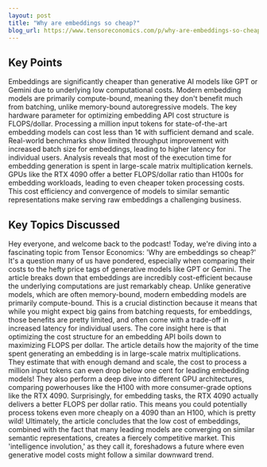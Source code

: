 ```yaml
---
layout: post 
title: "Why are embeddings so cheap?"
blog_url: https://www.tensoreconomics.com/p/why-are-embeddings-so-cheap?utm_source=tldrai 
---
```




## Key Points

Embeddings are significantly cheaper than generative AI models like GPT or Gemini due to underlying low computational costs.
Modern embedding models are primarily compute-bound, meaning they don't benefit much from batching, unlike memory-bound autoregressive models.
The key hardware parameter for optimizing embedding API cost structure is FLOPS/dollar.
Processing a million input tokens for state-of-the-art embedding models can cost less than 1¢ with sufficient demand and scale.
Real-world benchmarks show limited throughput improvement with increased batch size for embeddings, leading to higher latency for individual users.
Analysis reveals that most of the execution time for embedding generation is spent in large-scale matrix multiplication kernels.
GPUs like the RTX 4090 offer a better FLOPS/dollar ratio than H100s for embedding workloads, leading to even cheaper token processing costs.
This cost efficiency and convergence of models to similar semantic representations make serving raw embeddings a challenging business.

## Key Topics Discussed

Hey everyone, and welcome back to the podcast! Today, we're diving into a fascinating topic from Tensor Economics: 'Why are embeddings so cheap?' It's a question many of us have pondered, especially when comparing their costs to the hefty price tags of generative models like GPT or Gemini. The article breaks down that embeddings are incredibly cost-efficient because the underlying computations are just remarkably cheap. Unlike generative models, which are often memory-bound, modern embedding models are primarily compute-bound. This is a crucial distinction because it means that while you might expect big gains from batching requests, for embeddings, those benefits are pretty limited, and often come with a trade-off in increased latency for individual users. The core insight here is that optimizing the cost structure for an embedding API boils down to maximizing FLOPS per dollar. The article details how the majority of the time spent generating an embedding is in large-scale matrix multiplications. They estimate that with enough demand and scale, the cost to process a million input tokens can even drop below one cent for leading embedding models! They also perform a deep dive into different GPU architectures, comparing powerhouses like the H100 with more consumer-grade options like the RTX 4090. Surprisingly, for embedding tasks, the RTX 4090 actually delivers a better FLOPS per dollar ratio. This means you could potentially process tokens even more cheaply on a 4090 than an H100, which is pretty wild! Ultimately, the article concludes that the low cost of embeddings, combined with the fact that many leading models are converging on similar semantic representations, creates a fiercely competitive market. This 'intelligence involution,' as they call it, foreshadows a future where even generative model costs might follow a similar downward trend.


